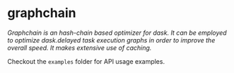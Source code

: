# graphchain

*Graphchain is an hash-chain based optimizer for dask. It can be employed
to optimize dask.delayed task execution graphs in order to improve the 
overall speed. It makes extensive use of caching.*

Checkout the `examples` folder for API usage examples.
